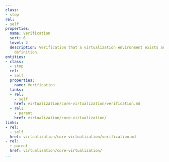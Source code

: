 ```yaml
---
class:
- stop
rel:
- self
properties:
  name: Verification
  sort: 6
  level: 2
  description: Verification that a virtualization environment exists and matches existing
    definition.
entities:
- class:
  - stop
  rel:
  - self
  properties:
    name: Verification
  links:
  - rel:
    - self
    href: virtualization/core-virtualization/verification.md
  - rel:
    - parent
    href: virtualization/core-virtualization/
links:
- rel:
  - self
  href: virtualization/core-virtualization/verification.md
- rel:
  - parent
  href: virtualization/core-virtualization/
...
```

